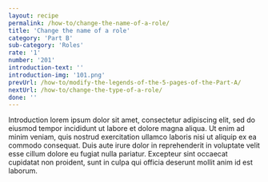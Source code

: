 ```yaml
---
layout: recipe
permalink: /how-to/change-the-name-of-a-role/
title: 'Change the name of a role'
category: 'Part B'
sub-category: 'Roles'
rate: '1'
number: '201'
introduction-text: ''
introduction-img: '101.png'
prevUrl: /how-to/modify-the-legends-of-the-5-pages-of-the-Part-A/
nextUrl: /how-to/change-the-type-of-a-role/
done: ''
---
```


Introduction lorem ipsum dolor sit amet, consectetur adipiscing elit, sed do eiusmod tempor incididunt ut labore et dolore magna aliqua. Ut enim ad minim veniam, quis nostrud exercitation ullamco laboris nisi ut aliquip ex ea commodo consequat. Duis aute irure dolor in reprehenderit in voluptate velit esse cillum dolore eu fugiat nulla pariatur. Excepteur sint occaecat cupidatat non proident, sunt in culpa qui officia deserunt mollit anim id est laborum.

